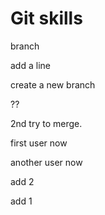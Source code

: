 # Git skills
branch

add a line

create a new branch

??


2nd try to merge.






first user now


another user now 

add 2

add 1
